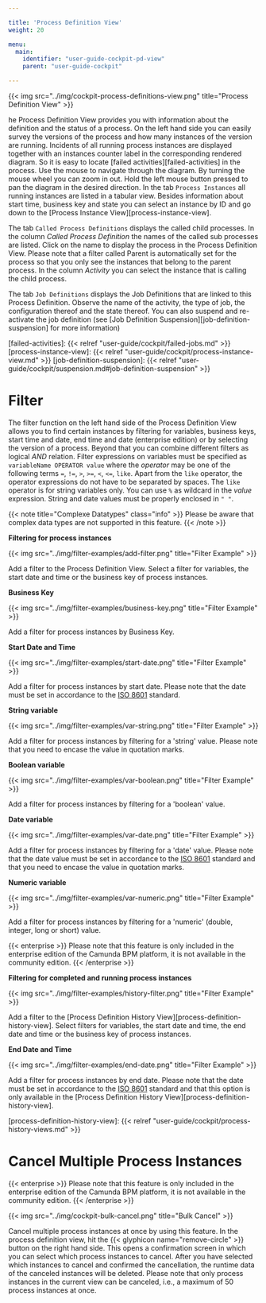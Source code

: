 ```yaml
---

title: 'Process Definition View'
weight: 20

menu:
  main:
    identifier: "user-guide-cockpit-pd-view"
    parent: "user-guide-cockpit"

---
```


{{< img src="../img/cockpit-process-definitions-view.png" title="Process Definition View" >}}

he Process Definition View provides you with information about the definition and the status of a process. On the left hand side you can easily survey the versions of the process and how many instances of the version are running. Incidents of all running process instances are displayed together with an instances counter label in the corresponding rendered diagram. So it is easy to locate [failed activities][failed-activities] in the process. Use the mouse to navigate through the diagram. By turning the mouse wheel you can zoom in out. Hold the left mouse button pressed to pan the diagram in the desired direction.
In the tab `Process Instances` all running instances are listed in a tabular view. Besides information about start time, business key and state you can select an instance by ID and go down to the [Process Instance View][process-instance-view].

The tab `Called Process Definitions` displays the called child processes. In the column *Called Process Definition* the names of the called sub processes are listed. Click on the name to display the process in the Process Definition View. Please note that a filter called Parent is automatically set for the process so that you only see the instances that belong to the parent process. In the column *Activity* you can select the instance that is calling the child process.

The tab `Job Definitions` displays the Job Definitions that are linked to this Process Definition. Observe the name of the activity, the type of job, the configuration thereof and the state thereof. You can also suspend and re-activate the job definition (see [Job Definition Suspension][job-definition-suspension] for more information)


[failed-activities]: {{< relref "user-guide/cockpit/failed-jobs.md" >}}
[process-instance-view]: {{< relref "user-guide/cockpit/process-instance-view.md" >}}
[job-definition-suspension]: {{< relref "user-guide/cockpit/suspension.md#job-definition-suspension" >}}


# Filter

The filter function on the left hand side of the Process Definition View allows you to find certain instances by filtering for variables, business keys, start time and date, end time and date (enterprise edition) or by selecting the version of a process. Beyond that you can combine different filters as logical *AND* relation. Filter expressions on variables must be specified as `variableName OPERATOR value` where the *operator* may be one of the following terms `=`, `!=`, `>`, `>=`, `<`, `<=`, `like`. Apart from the `like` operator, the operator expressions do not have to be separated by spaces.
The `like` operator is for string variables only. You can use `%` as wildcard in the *value* expression. String and date values must be properly enclosed in `" "`.

{{< note title="Complexe Datatypes" class="info" >}}
  Please be aware that complex data types are not supported in this feature.
{{< /note >}}


**Filtering for process instances**

{{< img src="../img/filter-examples/add-filter.png" title="Filter Example" >}}

Add a filter to the Process Definition View. Select a filter for variables, the start date and time or the business key of process instances.


**Business Key**

{{< img src="../img/filter-examples/business-key.png" title="Filter Example" >}}

Add a filter for process instances by Business Key.


**Start Date and Time**

{{< img src="../img/filter-examples/start-date.png" title="Filter Example" >}}

Add a filter for process instances by start date. Please note that the date must be set in accordance to the [ISO 8601](http://en.wikipedia.org/wiki/ISO_8601) standard.


**String variable**

{{< img src="../img/filter-examples/var-string.png" title="Filter Example" >}}

Add a filter for process instances by filtering for a 'string' value. Please note that you need to encase the value in quotation marks.


**Boolean variable**

{{< img src="../img/filter-examples/var-boolean.png" title="Filter Example" >}}

Add a filter for process instances by filtering for a 'boolean' value.


**Date variable**

{{< img src="../img/filter-examples/var-date.png" title="Filter Example" >}}

Add a filter for process instances by filtering for a 'date' value. Please note that the date value must be set in accordance to the [ISO 8601](http://en.wikipedia.org/wiki/ISO_8601) standard and that you need to encase the value in quotation marks.


**Numeric variable**

{{< img src="../img/filter-examples/var-numeric.png" title="Filter Example" >}}

Add a filter for process instances by filtering for a 'numeric' (double, integer, long or short) value.


{{< enterprise >}}
Please note that this feature is only included in the enterprise edition of the Camunda BPM platform, it is not available in the community edition.
{{< /enterprise >}}

**Filtering for completed and running process instances**

{{< img src="../img/filter-examples/history-filter.png" title="Filter Example" >}}

Add a filter to the [Process Definition History View][process-definition-history-view]. Select filters for variables, the start date and time, the end date and time or the business key of process instances.


**End Date and Time**

{{< img src="../img/filter-examples/end-date.png" title="Filter Example" >}}

Add a filter for process instances by end date. Please note that the date must be set in accordance to the [ISO 8601](http://en.wikipedia.org/wiki/ISO_8601) standard and that this option is only available in the [Process Definition History View][process-definition-history-view].


[process-definition-history-view]: {{< relref "user-guide/cockpit/process-history-views.md" >}}


# Cancel Multiple Process Instances

{{< enterprise >}}
Please note that this feature is only included in the enterprise edition of the Camunda BPM platform, it is not available in the community edition.
{{< /enterprise >}}

{{< img src="../img/cockpit-bulk-cancel.png" title="Bulk Cancel" >}}

Cancel multiple process instances at once by using this feature. In the process definition view, hit the {{< glyphicon name="remove-circle" >}} button on the right hand side. This opens a confirmation screen in which you can select which process instances to cancel. After you have selected which instances to cancel and confirmed the cancellation, the runtime data of the canceled instances will be deleted. Please note that only process instances in the current view can be canceled, i.e., a maximum of 50 process instances at once.
